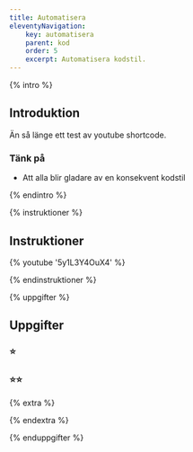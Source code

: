 ```yaml
---
title: Automatisera
eleventyNavigation:
    key: automatisera
    parent: kod
    order: 5
    excerpt: Automatisera kodstil.
---
```


{% intro %}

## Introduktion

Än så länge ett test av youtube shortcode.

### Tänk på

-   Att alla blir gladare av en konsekvent kodstil

{% endintro %}

{% instruktioner %}

## Instruktioner

{% youtube '5y1L3Y4OuX4' %}

{% endinstruktioner %}

{% uppgifter %}

## Uppgifter

### ⭐

### ⭐⭐

{% extra %}

{% endextra %}

{% enduppgifter %}
